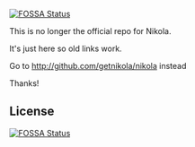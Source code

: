 [![FOSSA Status](https://app.fossa.io/api/projects/git%2Bgithub.com%2Fralsina%2Fnikola.svg?type=shield)](https://app.fossa.io/projects/git%2Bgithub.com%2Fralsina%2Fnikola?ref=badge_shield)

This is no longer the official repo for Nikola.

It's just here so old links work.

Go to http://github.com/getnikola/nikola instead

Thanks!


## License
[![FOSSA Status](https://app.fossa.io/api/projects/git%2Bgithub.com%2Fralsina%2Fnikola.svg?type=large)](https://app.fossa.io/projects/git%2Bgithub.com%2Fralsina%2Fnikola?ref=badge_large)